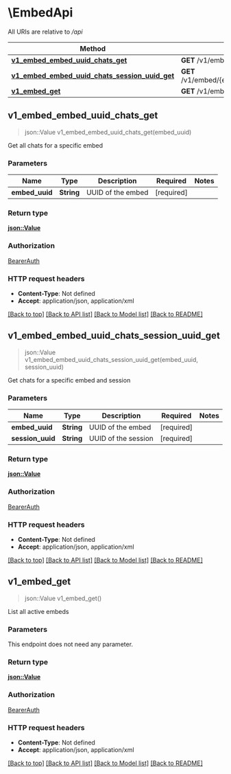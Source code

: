 # \EmbedApi

All URIs are relative to */api*

Method | HTTP request | Description
------------- | ------------- | -------------
[**v1_embed_embed_uuid_chats_get**](EmbedApi.md#v1_embed_embed_uuid_chats_get) | **GET** /v1/embed/{embedUuid}/chats | 
[**v1_embed_embed_uuid_chats_session_uuid_get**](EmbedApi.md#v1_embed_embed_uuid_chats_session_uuid_get) | **GET** /v1/embed/{embedUuid}/chats/{sessionUuid} | 
[**v1_embed_get**](EmbedApi.md#v1_embed_get) | **GET** /v1/embed | 



## v1_embed_embed_uuid_chats_get

> json::Value v1_embed_embed_uuid_chats_get(embed_uuid)


Get all chats for a specific embed

### Parameters


Name | Type | Description  | Required | Notes
------------- | ------------- | ------------- | ------------- | -------------
**embed_uuid** | **String** | UUID of the embed | [required] |

### Return type

[**json::Value**](json::Value.md)

### Authorization

[BearerAuth](../README.md#BearerAuth)

### HTTP request headers

- **Content-Type**: Not defined
- **Accept**: application/json, application/xml

[[Back to top]](#) [[Back to API list]](../README.md#documentation-for-api-endpoints) [[Back to Model list]](../README.md#documentation-for-models) [[Back to README]](../README.md)


## v1_embed_embed_uuid_chats_session_uuid_get

> json::Value v1_embed_embed_uuid_chats_session_uuid_get(embed_uuid, session_uuid)


Get chats for a specific embed and session

### Parameters


Name | Type | Description  | Required | Notes
------------- | ------------- | ------------- | ------------- | -------------
**embed_uuid** | **String** | UUID of the embed | [required] |
**session_uuid** | **String** | UUID of the session | [required] |

### Return type

[**json::Value**](json::Value.md)

### Authorization

[BearerAuth](../README.md#BearerAuth)

### HTTP request headers

- **Content-Type**: Not defined
- **Accept**: application/json, application/xml

[[Back to top]](#) [[Back to API list]](../README.md#documentation-for-api-endpoints) [[Back to Model list]](../README.md#documentation-for-models) [[Back to README]](../README.md)


## v1_embed_get

> json::Value v1_embed_get()


List all active embeds

### Parameters

This endpoint does not need any parameter.

### Return type

[**json::Value**](json::Value.md)

### Authorization

[BearerAuth](../README.md#BearerAuth)

### HTTP request headers

- **Content-Type**: Not defined
- **Accept**: application/json, application/xml

[[Back to top]](#) [[Back to API list]](../README.md#documentation-for-api-endpoints) [[Back to Model list]](../README.md#documentation-for-models) [[Back to README]](../README.md)

